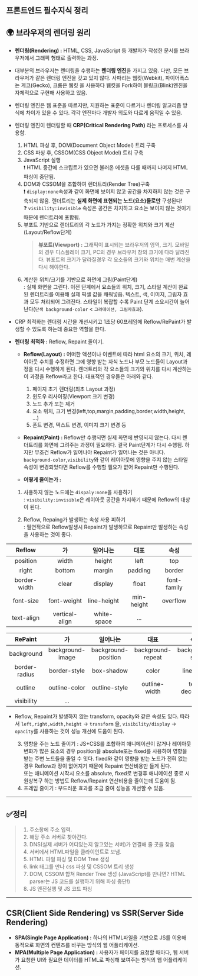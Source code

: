 ## 프론트엔드 필수지식 정리

## 🌍 브라우저의 렌더링 원리

- **렌더링(Rendering) :** HTML, CSS, JavaScript 등 개발자가 작성한 문서를 브라우저에서 그래픽 형태로 출력하는 과정.

- 대부분의 브라우저는 렌더링을 수행하는 **렌더링 엔진**을 가지고 있음. 다만, 모든 브라우저가 같은 렌더링 엔진을 갖고 있지 않다. 사파리는 웹킷(Webkit), 파이어폭스는 게코(Gecko), 크롬은 웹킷 을 사용하다 웹킷을 Fork하여 블링크(Blink)엔진을 자체적으로 구현해 사용하고 있음.

* 렌더링 엔진은 웹 표준을 따르지만, 지원하는 표준이 다르거나 렌더링 알고리즘 방식에 차이가 있을 수 있다. 각각 엔진마다 개발자 의도와 다르게 움직일 수 있음.

* 렌더링 엔진이 렌더링할 때 **CRP(Critical Rendering Path)** 라는 프로세스를 사용함.

  1. HTML 파싱 후, DOM(Document Object Model) 트리 구축
  2. CSS 파싱 후, CSSOM(CSS Object Model) 트리 구축
  3. JavaScript 실행  
     ❗ HTML 중간에 스크립트가 있으면 불러온 에셋을 다룰 때까지 나머지 HTML 파싱이 중단됨.
  4. DOM과 CSSOM을 조합하여 렌더트리(Render Tree)구축  
     ❗ `display:none`속성과 같이 화면에 보이지 않고 공간을 차지하지 않는 것은 구축되지 않음. 렌더트리는 **실제 화면에 표현되는 노드(요소)들로만** 구성된다!  
     ❓ `visibility:invisible` 속성은 공간은 차지하고 요소는 보이지 않는 것이기 때문에 렌더트리에 포함됨.
  5. 뷰포트 기반으로 렌더트리의 각 노드가 가지는 정확한 위치와 크기 계산(Layout/Reflow단계)
     > **뷰포트(Viewport) :** 그래픽이 표시되는 브라우저의 영역, 크기. 모바일의 경우 디스플레이 크기, PC의 경우 브라우저 창의 크기에 다라 달라진다. 뷰포트의 크기가 달라질경우 각 요소들의 크기와 위치는 매번 계산을 다시 해야한다.
  6. 계산한 위치/크기를 기반으로 화면에 그림(Paint단계)  
     : 실제 화면을 그린다. 이전 단계에서 요소들의 위치, 크기, 스타일 계산이 완료된 렌더트리를 이용해 실제 픽셀 값을 채워넣음. 텍스트, 색, 이미지, 그림자 효과 모두 처리되어 그려진다.
     스타일이 복잡할 수록 Paint 단계 소요시간이 늘어난다(`단색 background-color` < `그라데이션, 그림자효과`).

* CRP 최적화는 렌더링 시간을 개선시키고 1초당 60프레임에 Reflow/RePaint가 발생할 수 있도록 하는데 중요한 역할을 한다.

* **렌더링 최적화 :** Reflow, Repaint 줄이기.

  - **Reflow(Layout) :** 어떠한 액션이나 이벤트에 따라 html 요소의 크기, 위치, 레이아웃 수치를 수정하면 그에 영향 받는 자식 노드나 부모 노드들이 Layout과정을 다시 수행하게 된다. 렌더트리와 각 요소들의 크기와 위치를 다시 계산하는 이 과정을 Reflow라고 한다. 대표적인 경우들은 아래와 같다.
    1. 페이지 초기 렌더링(최초 Layout 과정)
    2. 윈도우 리사이징(Viewport 크기 변경)
    3. 노드 추가 또는 제거
    4. 요소 위치, 크기 변경(left,top,margin,padding,border,width,height, ...)
    5. 폰트 변경, 텍스트 변경, 이미지 크기 변경 등
  - **Repaint(Paint) :** Reflow만 수행되면 실제 화면에 반영되지 않는다. 다시 렌더트리를 화면에 그려주는 과정이 필요하다. 결국 Paint단계가 다시 수행됨. 하지만 무조건 Reflow가 일어나야 Repaint가 일어나는 것은 아니다. `background-color`,`visibility`와 같이 레이아웃에 영향을 주지 않는 스타일 속성이 변경되었다면 Reflow를 수행할 필요가 없어 Repaint만 수행된다.

  - **어떻게 줄이는가 :**

  1. 사용하지 않는 노드에는 `dispaly:none`을 사용하기  
     : `visibility:invisible`은 레이아웃 공간을 차지하기 때문에 Reflow의 대상이 된다.

  2. Reflow, Repaing가 발생하는 속성 사용 피하기  
     : 필연적으로 Reflow발생시 Repaint가 발생하므로 Repaint만 발생하는 속성을 사용하는 것이 좋다.

|    Reflow    |       가       |  일어나는   |    대표    |    속성     |
| :----------: | :------------: | :---------: | :--------: | :---------: |
|   position   |     width      |   height    |    left    |     top     |
|    right     |     bottom     |   margin    |  padding   |   border    |
| border-width |     clear      |   display   |   float    | font-family |
|  font-size   |  font-weight   | line-height | min-height |  overflow   |
|  text-align  | vertical-align | white-space |    ...     |             |

|    RePaint    |        가        |      일어나는       |       대표        |      속성       |
| :-----------: | :--------------: | :-----------------: | :---------------: | :-------------: |
|  background   | background-image | background-position | background-repeat | background-size |
| border-radius |   border-style   |     box-shadow      |       color       |   line-style    |
|    outline    |  outline-color   |    outline-style    |   outline-width   | text-decoration |
|  visibility   |       ...        |                     |                   |                 |

- Reflow, Repaint가 발생하지 않는 transform, opacity와 같은 속성도 있다. 따라서 `left,right,width,height` -> `transform` 을, `visibility/display` -> `opacity`를 사용하는 것이 성능 개선에 도움이 된다.

  3. 영향을 주는 노드 줄이기 : JS+CSS를 조합하여 애니메이션이 많거나 레이아웃 변화가 많은 요소의 경우 position을 absolute또는 fixed를 사용하여 영향을 받는 주변 노드들을 줄일 수 잇다. fixed와 같이 영향을 받는 노드가 전혀 없는 경우 Reflow과 정이 없어지기 때문에 Repaint 연산비용만 들게 된다.  
   또는 애니메이션 시작시 요소를 absolute, fixed로 변경후 애니메이션 종료 시 원상복구 하는 방법도 Reflow/Repaint 연산비용을 줄이는데 도움이 됨.
  4. 프레임 줄이기 : 부드러운 효과를 조금 줄여 성능을 개선할 수 있음.

---

## ✅정리

> 1. 주소창에 주소 입력.
> 2. 해당 주소 서버로 찾아간다.
> 3. DNS(실제 서버가 어디있는지 알고있는 서버)가 연결해 줄 곳을 찾음
> 4. 서버에서 HTML파일을 클라이언트로 보냄.
> 5. HTML 파일 파싱 및 DOM Tree 생성
> 6. link 태그를 만나 css 파싱 및 CSSOM 트리 생성
> 7. DOM, CSSOM 합쳐 Render Tree 생성 (JavaScript를 만나면? HTML parser는 JS 코드를 실행하기 위해 파싱 중단!)
> 8. JS 엔진실행 및 JS 코드 파싱

---

## CSR(Client Side Rendering) vs SSR(Server Side Rendering)

- **SPA(Single Page Application) :** 하나의 HTML파일을 기반으로 JS를 이용해 동적으로 화면의 컨텐츠를 바꾸는 방식의 웹 어플리케이션.
- **MPA(Multiple Page Application) :** 사용자가 페이지를 요청할 때마다, 웹 서버가 요청한 UI와 필요한 데이터를 HTML로 파싱해 보여주는 방식의 웹 어플리케이션.

